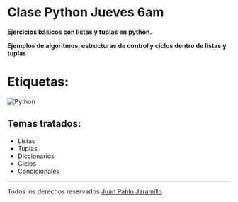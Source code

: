 # Clase Python Jueves 6am

**Ejercicios básicos con listas y tuplas en python.**

**Ejemplos de algoritmos, estructuras de control y ciclos dentro de listas y tuplas**

# Etiquetas: 
![Python](https://img.shields.io/badge/python-3670A0?style=for-the-badge&logo=python&logoColor=ffdd54) 
 ## Temas tratados:
 * Listas
 * Tuplas
 * Diccionarios
 * Ciclos 
 * Condicionales
 * *** 
Todos los derechos reservados [Juan Pablo Jaramillo](https://github.com/HotSauce96)
